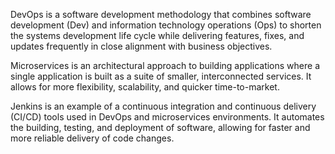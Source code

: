 DevOps is a software development methodology that combines software development (Dev) and information technology operations (Ops) to shorten the systems development life cycle while delivering features, fixes, and updates frequently in close alignment with business objectives.

Microservices is an architectural approach to building applications where a single application is built as a suite of smaller, interconnected services. It allows for more flexibility, scalability, and quicker time-to-market.

Jenkins is an example of a continuous integration and continuous delivery (CI/CD) tools used in DevOps and microservices environments. It automates the building, testing, and deployment of software, allowing for faster and more reliable delivery of code changes.
